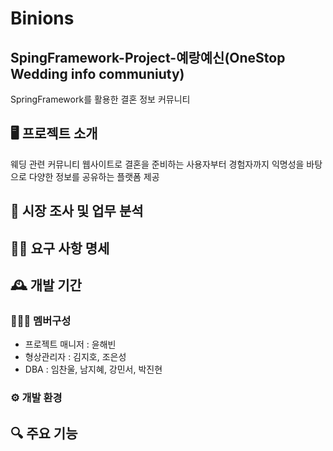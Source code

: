 # Binions

## SpingFramework-Project-예랑예신(OneStop Wedding info communiuty)
SpringFramework를 활용한 결혼 정보 커뮤니티

## 🖥️ 프로젝트 소개
웨딩 관련 커뮤니티 웹사이트로
결혼을 준비하는 사용자부터 경험자까지
익명성을 바탕으로 다양한 정보를 공유하는 플랫폼 제공
<br>

## 📝 시장 조사 및 업무 분석

## 🙋‍♂ 요구 사항 명세

## 🕰️ 개발 기간


### 🧑‍🤝‍🧑 멤버구성
- 프로젝트 매니저 : 윤해빈
- 형상관리자     : 김지호, 조은성
- DBA         : 임찬울, 남지혜, 강민서, 박진현

### ⚙️ 개발 환경


## 🔍 주요 기능
## 

